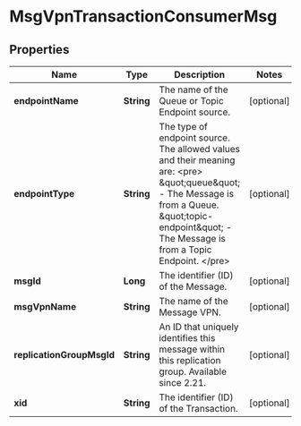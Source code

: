 
# MsgVpnTransactionConsumerMsg

## Properties
Name | Type | Description | Notes
------------ | ------------- | ------------- | -------------
**endpointName** | **String** | The name of the Queue or Topic Endpoint source. |  [optional]
**endpointType** | **String** | The type of endpoint source. The allowed values and their meaning are:  &lt;pre&gt; \&quot;queue\&quot; - The Message is from a Queue. \&quot;topic-endpoint\&quot; - The Message is from a Topic Endpoint. &lt;/pre&gt;  |  [optional]
**msgId** | **Long** | The identifier (ID) of the Message. |  [optional]
**msgVpnName** | **String** | The name of the Message VPN. |  [optional]
**replicationGroupMsgId** | **String** | An ID that uniquely identifies this message within this replication group. Available since 2.21. |  [optional]
**xid** | **String** | The identifier (ID) of the Transaction. |  [optional]




